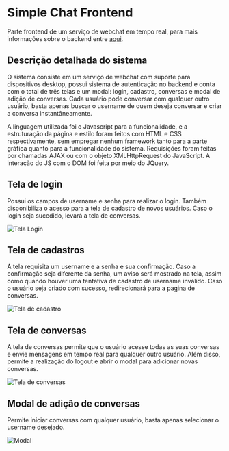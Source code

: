# Simple Chat Frontend

Parte frontend de um serviço de webchat em tempo real, para mais informações sobre o backend entre [aqui](https://github.com/schmoellerIuri/APISimpleChat).

## Descrição detalhada do sistema

O sistema consiste em um serviço de webchat com suporte para dispositivos desktop, possui sistema de autenticação no backend e conta com o total de três telas e um modal: login, cadastro, conversas e modal de adição de conversas.
Cada usuário pode conversar com qualquer outro usuário, basta apenas buscar o username de quem deseja conversar e criar a conversa instantâneamente.

A linguagem utilizada foi o Javascript para a funcionalidade, e a estruturação da página e estilo foram feitos com HTML e CSS respectivamente, sem empregar nenhum framework tanto para a parte gráfica quanto para a funcionalidade do sistema.
Requisições foram feitas por chamadas AJAX ou com o objeto XMLHttpRequest do JavaScript. A interação do JS com o DOM foi feita por meio do JQuery.

## Tela de login

Possui os campos de username e senha para realizar o login. Também disponibiliza o acesso para a tela de cadastro de novos usuários. Caso o login seja sucedido, levará a tela de conversas.

![Tela Login](https://github.com/schmoellerIuri/SimpleChatFront/blob/master/images/loginscreen.png)

## Tela de cadastros

A tela requisita um username e a senha e sua confirmação. Caso a confirmação seja diferente da senha, um aviso será mostrado na tela, assim como quando houver uma tentativa de cadastro de username inválido. Caso o usuário seja criado com sucesso, redirecionará para a pagina de conversas.

![Tela de cadastro](https://github.com/schmoellerIuri/SimpleChatFront/blob/master/images/cadastro.png)

## Tela de conversas

A tela de conversas permite que o usuário acesse todas as suas conversas e envie mensagens em tempo real para qualquer outro usuário. Além disso, permite a realização do logout e abrir o modal para adicionar novas conversas.

![Tela de conversas](https://github.com/schmoellerIuri/SimpleChatFront/blob/master/images/conversations-2.png)

## Modal de adição de conversas

Permite iniciar conversas com qualquer usuário, basta apenas selecionar o username desejado.

![Modal](https://github.com/schmoellerIuri/SimpleChatFront/blob/master/images/modal.png)
